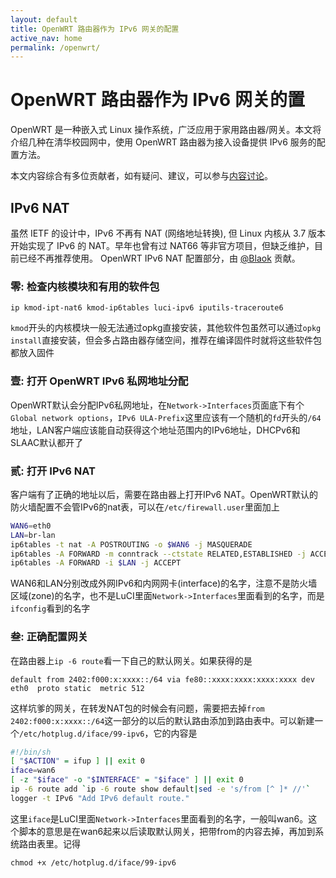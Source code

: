```yaml
---
layout: default 
title: OpenWRT 路由器作为 IPv6 网关的配置
active_nav: home
permalink: /openwrt/
---
```


# OpenWRT 路由器作为 IPv6 网关的置

OpenWRT 是一种嵌入式 Linux 操作系统，广泛应用于家用路由器/网关。本文将介绍几种在清华校园网中，使用 OpenWRT 路由器为接入设备提供 IPv6 服务的配置方法。

本文内容综合有多位贡献者，如有疑问、建议，可以参与[内容讨论](https://github.com/tuna/ipv6.tsinghua.edu.cn/issues/7)。

## IPv6 NAT

虽然 IETF 的设计中，IPv6 不再有 NAT (网络地址转换), 但 Linux 内核从 3.7 版本开始实现了 IPv6 的 NAT。早年也曾有过 NAT66 等非官方项目，但缺乏维护，目前已经不再推荐使用。
OpenWRT IPv6 NAT 配置部分，由 [@Blaok](https://blog.blaok.me/) 贡献。

### 零: 检查内核模块和有用的软件包

```
ip kmod-ipt-nat6 kmod-ip6tables luci-ipv6 iputils-traceroute6
```

`kmod`开头的内核模块一般无法通过opkg直接安装，其他软件包虽然可以通过`opkg install`直接安装，但会多占路由器存储空间，推荐在编译固件时就将这些软件包都放入固件

### 壹: 打开 OpenWRT IPv6 私网地址分配

 OpenWRT默认会分配IPv6私网地址，在`Network->Interfaces`页面底下有个`Global network options`，`IPv6 ULA-Prefix`这里应该有一个随机的`fd`开头的`/64`地址，LAN客户端应该能自动获得这个地址范围内的IPv6地址，DHCPv6和SLAAC默认都开了

### 贰: 打开 IPv6 NAT

客户端有了正确的地址以后，需要在路由器上打开IPv6 NAT。OpenWRT默认的防火墙配置不会管IPv6的nat表，可以在`/etc/firewall.user`里面加上

```bash
WAN6=eth0
LAN=br-lan
ip6tables -t nat -A POSTROUTING -o $WAN6 -j MASQUERADE
ip6tables -A FORWARD -m conntrack --ctstate RELATED,ESTABLISHED -j ACCEPT
ip6tables -A FORWARD -i $LAN -j ACCEPT
```

WAN6和LAN分别改成外网IPv6和内网网卡(interface)的名字，注意不是防火墙区域(zone)的名字，也不是LuCI里面`Network->Interfaces`里面看到的名字，而是`ifconfig`看到的名字

### 叁: 正确配置网关

在路由器上`ip -6 route`看一下自己的默认网关。如果获得的是

```
default from 2402:f000:x:xxxx::/64 via fe80::xxxx:xxxx:xxxx:xxxx dev eth0  proto static  metric 512
```

这样坑爹的网关，在转发NAT包的时候会有问题，需要把去掉`from 2402:f000:x:xxxx::/64`这一部分的以后的默认路由添加到路由表中。可以新建一个`/etc/hotplug.d/iface/99-ipv6`，它的内容是

```bash
#!/bin/sh
[ "$ACTION" = ifup ] || exit 0
iface=wan6
[ -z "$iface" -o "$INTERFACE" = "$iface" ] || exit 0
ip -6 route add `ip -6 route show default|sed -e 's/from [^ ]* //'`
logger -t IPv6 "Add IPv6 default route."
```

这里`iface`是LuCI里面`Network->Interfaces`里面看到的名字，一般叫wan6。这个脚本的意思是在wan6起来以后读取默认网关，把带from的内容去掉，再加到系统路由表里。记得

```
chmod +x /etc/hotplug.d/iface/99-ipv6
```
